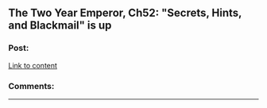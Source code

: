 ## The Two Year Emperor, Ch52: "Secrets, Hints, and Blackmail" is up

### Post:

[Link to content]()

### Comments:

---

